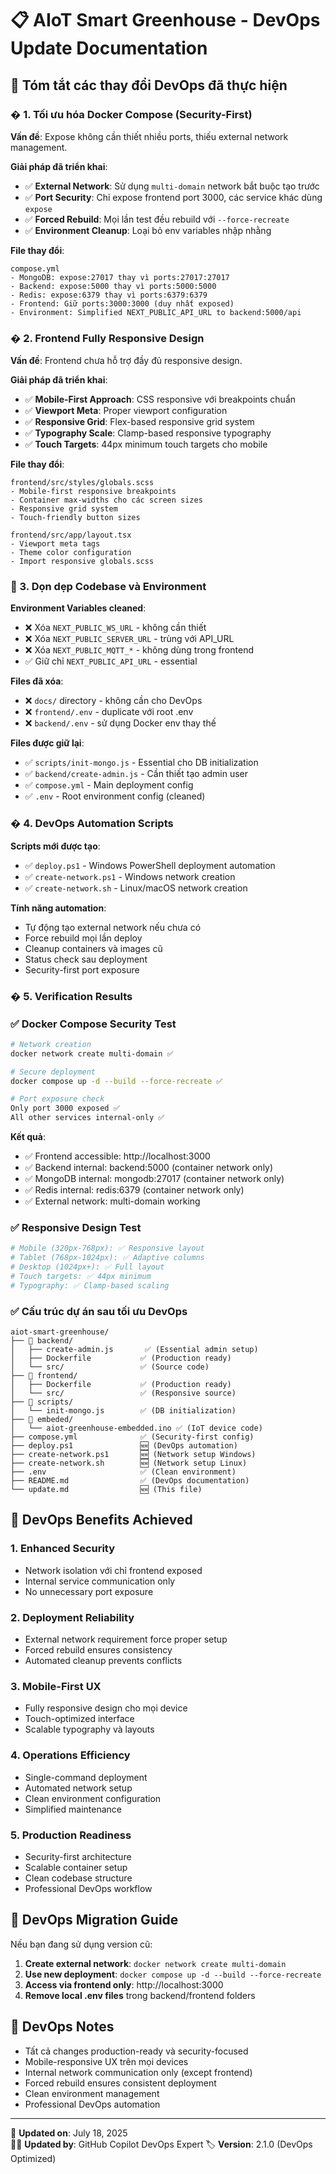 # 📋 AIoT Smart Greenhouse - DevOps Update Documentation

## 🚀 Tóm tắt các thay đổi DevOps đã thực hiện

### � 1. Tối ưu hóa Docker Compose (Security-First)

**Vấn đề**: Expose không cần thiết nhiều ports, thiếu external network management.

**Giải pháp đã triển khai**:
- ✅ **External Network**: Sử dụng `multi-domain` network bắt buộc tạo trước
- ✅ **Port Security**: Chỉ expose frontend port 3000, các service khác dùng `expose`
- ✅ **Forced Rebuild**: Mọi lần test đều rebuild với `--force-recreate`
- ✅ **Environment Cleanup**: Loại bỏ env variables nhập nhằng

**File thay đổi**:
```
compose.yml
- MongoDB: expose:27017 thay vì ports:27017:27017  
- Backend: expose:5000 thay vì ports:5000:5000
- Redis: expose:6379 thay vì ports:6379:6379
- Frontend: Giữ ports:3000:3000 (duy nhất exposed)
- Environment: Simplified NEXT_PUBLIC_API_URL to backend:5000/api
```

### � 2. Frontend Fully Responsive Design

**Vấn đề**: Frontend chưa hỗ trợ đầy đủ responsive design.

**Giải pháp đã triển khai**:
- ✅ **Mobile-First Approach**: CSS responsive với breakpoints chuẩn
- ✅ **Viewport Meta**: Proper viewport configuration  
- ✅ **Responsive Grid**: Flex-based responsive grid system
- ✅ **Typography Scale**: Clamp-based responsive typography
- ✅ **Touch Targets**: 44px minimum touch targets cho mobile

**File thay đổi**:
```
frontend/src/styles/globals.scss
- Mobile-first responsive breakpoints
- Container max-widths cho các screen sizes
- Responsive grid system
- Touch-friendly button sizes

frontend/src/app/layout.tsx  
- Viewport meta tags
- Theme color configuration
- Import responsive globals.scss
```

### 🧹 3. Dọn dẹp Codebase và Environment

**Environment Variables cleaned**:
- ❌ Xóa `NEXT_PUBLIC_WS_URL` - không cần thiết
- ❌ Xóa `NEXT_PUBLIC_SERVER_URL` - trùng với API_URL
- ❌ Xóa `NEXT_PUBLIC_MQTT_*` - không dùng trong frontend
- ✅ Giữ chỉ `NEXT_PUBLIC_API_URL` - essential

**Files đã xóa**:
- ❌ `docs/` directory - không cần cho DevOps
- ❌ `frontend/.env` - duplicate với root .env
- ❌ `backend/.env` - sử dụng Docker env thay thế

**Files được giữ lại**:
- ✅ `scripts/init-mongo.js` - Essential cho DB initialization  
- ✅ `backend/create-admin.js` - Cần thiết tạo admin user
- ✅ `compose.yml` - Main deployment config
- ✅ `.env` - Root environment config (cleaned)

### � 4. DevOps Automation Scripts

**Scripts mới được tạo**:
- ✅ `deploy.ps1` - Windows PowerShell deployment automation
- ✅ `create-network.ps1` - Windows network creation
- ✅ `create-network.sh` - Linux/macOS network creation

**Tính năng automation**:
- Tự động tạo external network nếu chưa có
- Force rebuild mọi lần deploy
- Cleanup containers và images cũ
- Status check sau deployment
- Security-first port exposure

### � 5. Verification Results

### ✅ Docker Compose Security Test
```bash
# Network creation
docker network create multi-domain ✅

# Secure deployment  
docker compose up -d --build --force-recreate ✅

# Port exposure check
Only port 3000 exposed ✅
All other services internal-only ✅
```

**Kết quả**:
- ✅ Frontend accessible: http://localhost:3000
- ✅ Backend internal: backend:5000 (container network only)  
- ✅ MongoDB internal: mongodb:27017 (container network only)
- ✅ Redis internal: redis:6379 (container network only)
- ✅ External network: multi-domain working

### ✅ Responsive Design Test
```bash
# Mobile (320px-768px): ✅ Responsive layout  
# Tablet (768px-1024px): ✅ Adaptive columns
# Desktop (1024px+): ✅ Full layout
# Touch targets: ✅ 44px minimum  
# Typography: ✅ Clamp-based scaling
```

### ✅ Cấu trúc dự án sau tối ưu DevOps

```
aiot-smart-greenhouse/
├── 📁 backend/
│   ├── create-admin.js       ✅ (Essential admin setup)
│   ├── Dockerfile           ✅ (Production ready)  
│   └── src/                 ✅ (Source code)
├── 📁 frontend/
│   ├── Dockerfile           ✅ (Production ready)
│   └── src/                 ✅ (Responsive source)
├── 📁 scripts/
│   └── init-mongo.js        ✅ (DB initialization) 
├── 📁 embeded/
│   └── aiot-greenhouse-embedded.ino ✅ (IoT device code)
├── compose.yml              ✅ (Security-first config)
├── deploy.ps1               🆕 (DevOps automation) 
├── create-network.ps1       🆕 (Network setup Windows)
├── create-network.sh        🆕 (Network setup Linux)
├── .env                     ✅ (Clean environment)
├── README.md                ✅ (DevOps documentation)
└── update.md                🆕 (This file)
```

## 🎯 DevOps Benefits Achieved

### 1. **Enhanced Security**
- Network isolation với chỉ frontend exposed
- Internal service communication only
- No unnecessary port exposure

### 2. **Deployment Reliability**  
- External network requirement force proper setup
- Forced rebuild ensures consistency
- Automated cleanup prevents conflicts

### 3. **Mobile-First UX**
- Fully responsive design cho mọi device
- Touch-optimized interface
- Scalable typography và layouts

### 4. **Operations Efficiency**
- Single-command deployment
- Automated network setup  
- Clean environment configuration
- Simplified maintenance

### 5. **Production Readiness**
- Security-first architecture
- Scalable container setup
- Clean codebase structure
- Professional DevOps workflow

## 🔄 DevOps Migration Guide

Nếu bạn đang sử dụng version cũ:

1. **Create external network**: `docker network create multi-domain`
2. **Use new deployment**: `docker compose up -d --build --force-recreate`  
3. **Access via frontend only**: http://localhost:3000
4. **Remove local .env files** trong backend/frontend folders

## 📝 DevOps Notes

- Tất cả changes production-ready và security-focused
- Mobile-responsive UX trên mọi devices
- Internal network communication only (except frontend)
- Forced rebuild ensures consistent deployment
- Clean environment management
- Professional DevOps automation

---

📅 **Updated on**: July 18, 2025  
👨‍💻 **Updated by**: GitHub Copilot DevOps Expert
🏷️ **Version**: 2.1.0 (DevOps Optimized)  
